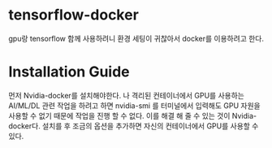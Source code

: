 # tensorflow-docker
gpu랑 tensorflow 함께 사용하려니 환경 세팅이 귀찮아서 docker를 이용하려고 한다.

# Installation Guide
먼저 Nvidia-docker를 설치해야한다.
나 격리된 컨테이너에서 GPU를 사용하는 AI/ML/DL 관련 작업을 하려고 하면 nvidia-smi 를 터미널에서 입력해도 GPU 자원을 사용할 수 없기 때문에 작업을 진행 할 수 없다. 이를 해결 해 줄 수 있는 것이 Nvidia-docker다. 설치를 후 조금의 옵션을 추가하면 자신의 컨테이너에서 GPU를 사용할 수 있다.
